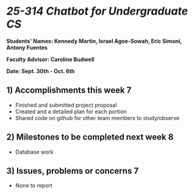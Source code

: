 # *25-314 Chatbot for Undergraduate CS*

**Students' Names: Kennedy Martin, Israel Agoe-Sowah, Eric Simoni, Antony Fuentes**

**Faculty Advisor: Caroline Budwell**

**Date: Sept. 30th - Oct. 6th**

## 1) Accomplishments this week 7
   - Finished and submitted project proposal
   - Created and a detailed plan for each portion
   - Shared code on github for other team members to study/observe

## 2) Milestones to be completed next week 8
   - Database work

## 3) Issues, problems or concerns 7
   - None to report
